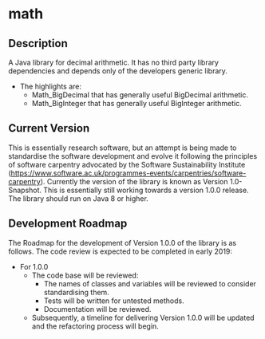 # math
## Description
A Java library for decimal arithmetic. It has no third party library dependencies and depends only of the developers generic library.
  - The highlights are:
    - Math_BigDecimal that has generally useful BigDecimal arithmetic.
    - Math_BigInteger that has generally useful BigInteger arithmetic.
## Current Version
This is essentially research software, but an attempt is being made to standardise the software development and evolve it following the principles of software carpentry advocated by the Software Sustainability Institute (https://www.software.ac.uk/programmes-events/carpentries/software-carpentry).
Currently the version of the library is known as Version 1.0-Snapshot. This is essentially still working towards a version 1.0.0 release.
The library should run on Java 8 or higher.
## Development Roadmap
The Roadmap for the development of Version 1.0.0 of the library is as follows. The code review is expected to be completed in early 2019:
- For 1.0.0
  - The code base will be reviewed:
      - The names of classes and variables will be reviewed to consider standardising them.
      - Tests will be written for untested methods.
      - Documentation will be reviewed.
  - Subsequently, a timeline for delivering Version 1.0.0 will be updated and the refactoring process will begin.
